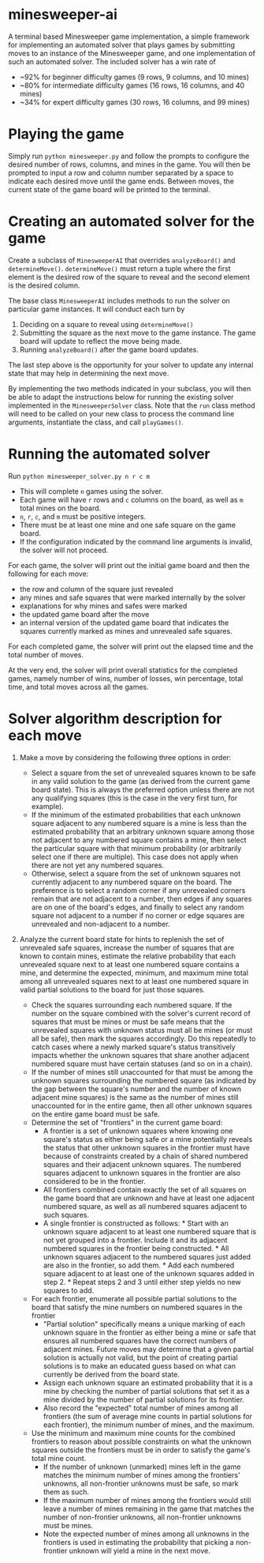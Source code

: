# minesweeper-ai

A terminal based Minesweeper game implementation, a simple framework for implementing an automated solver that plays games by submitting moves to an instance of the Minesweeper game, and one implementation of such an automated solver. The included solver has a win rate of
* ~92% for beginner difficulty games (9 rows, 9 columns, and 10 mines)
* ~80% for intermediate difficulty games (16 rows, 16 columns, and 40 mines)
* ~34% for expert difficulty games (30 rows, 16 columns, and 99 mines)

# Playing the game
Simply run `python minesweeper.py` and follow the prompts to configure the desired number of rows, columns, and mines in the game. You will then be prompted to input a row and column number separated by a space to indicate each desired move until the game ends. Between moves, the current state of the game board will be printed to the terminal.

# Creating an automated solver for the game
Create a subclass of `MinesweeperAI` that overrides `analyzeBoard()` and `determineMove()`. `determineMove()` must return a tuple where the first element is the desired row of the square to reveal and the second element is the desired column.

The base class `MinesweeperAI` includes methods to run the solver on particular game instances. It will conduct each turn by
1. Deciding on a square to reveal using `determineMove()`
2. Submitting the square as the next move to the game instance. The game board will update to reflect the move being made.
3. Running `analyzeBoard()` after the game board updates.

The last step above is the opportunity for your solver to update any internal state that may help in determining the next move.

By implementing the two methods indicated in your subclass, you will then be able to adapt the instructions below for running the existing solver implemented in the `MinesweeperSolver` class. Note that the `run` class method will need to be called on your new class to process the command line arguments, instantiate the class, and call `playGames()`.

# Running the automated solver
Run `python minesweeper_solver.py n r c m`
* This will complete `n` games using the solver.
* Each game will have `r` rows and `c` columns on the board, as well as `m` total mines on the board.
* `n`, `r`, `c`, and `m` must be positive integers.
* There must be at least one mine and one safe square on the game board.
* If the configuration indicated by the command line arguments is invalid, the solver will not proceed.

For each game, the solver will print out the initial game board and then the following for each move:
* the row and column of the square just revealed
* any mines and safe squares that were marked internally by the solver
* explanations for why mines and safes were marked
* the updated game board after the move
* an internal version of the updated game board that indicates the squares currently marked as mines and unrevealed safe squares.

For each completed game, the solver will print out the elapsed time and the total number of moves.

At the very end, the solver will print overall statistics for the completed games, namely number of wins, number of losses, win percentage, total time, and total moves across all the games.

# Solver algorithm description for each move
 1. Make a move by considering the following three options in order:
     * Select a square from the set of unrevealed squares known to be safe in any valid
        solution to the game (as derived from the current game board state). This is always
        the preferred option unless there are not any qualifying squares (this is the case in
        the very first turn, for example).
     * If the minimum of the estimated probabilities that each unknown square adjacent to any
        numbered square is a mine is less than the estimated probability that an arbitrary
        unknown square among those not adjacent to any numbered square contains a mine, then
        select the particular square with that minimum probability (or arbitrarily select one
        if there are multiple). This case does not apply when there are not yet any numbered
        squares.
     * Otherwise, select a square from the set of unknown squares not currently adjacent to
        any numbered square on the board. The preference is to select a random corner if any
        unrevealed corners remain that are not adjacent to a number, then edges if any squares
        are on one of the board's edges, and finally to select any random square not adjacent to
        a number if no corner or edge squares are unrevealed and non-adjacent to a number.

 2. Analyze the current board state for hints to replenish the set of unrevealed safe squares,
    increase the number of squares that are known to contain mines, estimate the relative
    probability that each unrevealed square next to at least one numbered square contains a mine,
    and determine the expected, minimum, and maximum mine total among all unrevealed squares next
    to at least one numbered square in valid partial solutions to the board for just those squares.

     * Check the squares surrounding each numbered square. If the number on the square combined
        with the solver's current record of squares that must be mines or must be safe means that
        the unrevealed squares with unknown status must all be mines (or must all be safe), then
        mark the squares accordingly. Do this repeatedly to catch cases where a newly marked
        square's status transitively impacts whether the unknown squares that share another
        adjacent numbered square must have certain statuses (and so on in a chain).
     * If the number of mines still unaccounted for that must be among the unknown squares
        surrounding the numbered square (as indicated by the gap between the square's number
        and the number of known adjacent mine squares) is the same as the number of mines
        still unaccounted for in the entire game, then all other unknown squares on the entire
        game board must be safe.
     * Determine the set of "frontiers" in the current game board:
         * A frontier is a set of unknown squares where knowing one square's status as either
            being safe or a mine potentially reveals the status that other unknown squares
            in the frontier must have because of constraints created by a chain of shared
            numbered squares and their adjacent unknown squares. The numbered squares adjacent
            to unknown squares in the frontier are also considered to be in the frontier.
         * All frontiers combined contain exactly the set of all squares on the game board
             that are unknown and have at least one adjacent numbered square, as well as all
             numbered squares adjacent to such squares.
         * A single frontier is constructed as follows:
                 * Start with an unknown square adjacent to at least one numbered square that
                    is not yet grouped into a frontier. Include it and its adjacent numbered
                    squares in the frontier being constructed.
                 * All unknown squares adjacent to the numbered squares just added are also
                    in the frontier, so add them.
                 * Add each numbered square adjacent to at least one of the unknown squares
                    added in step 2.
                 * Repeat steps 2 and 3 until either step yields no new squares to add.
     * For each frontier, enumerate all possible partial solutions to the board that satisfy
        the mine numbers on numbered squares in the frontier
         * "Partial solution" specifically means a unique marking of each unknown square in the
            frontier as either being a mine or safe that ensures all numbered squares have the
            correct numbers of adjacent mines. Future moves may determine that a given partial
            solution is actually not valid, but the point of creating partial solutions is to
            make an educated guess based on what can currently be derived from the board state.
         * Assign each unknown square an estimated probability that it is a mine by checking
             the number of partial solutions that set it as a mine divided by the number of
             partial solutions for its frontier.
         * Also record the "expected" total number of mines among all frontiers (the sum of
              average mine counts in partial solutions for each frontier), the minimum number
              of mines, and the maximum.
     * Use the minimum and maximum mine counts for the combined frontiers to reason about
        possible constraints on what the unknown squares outside the frontiers must be in
        order to satisfy the game's total mine count.
         * If the number of unknown (unmarked) mines left in the game matches the minimum
            number of mines among the frontiers' unknowns, all non-frontier unknowns must
            be safe, so mark them as such.
         * If the maximum number of mines among the frontiers would still leave a number
             of mines remaining in the game that matches the number of non-frontier unknowns,
             all non-frontier unknowns must be mines.
         * Note the expected number of mines among all unknowns in the frontiers is used in
              estimating the probability that picking a non-frontier unknown will yield a mine
              in the next move.



